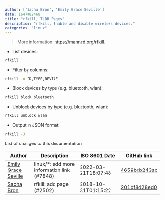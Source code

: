 ```yaml
---
author: ['Sacha Bron', 'Emily Grace Seville']
date: 1647882468
title: "rfkill, TLDR Pages"
description: "rfkill, Enable and disable wireless devices."
categories: "linux"
---
```

> More information: <https://manned.org/rfkill>.

- List devices:

```bash
rfkill
```

- Filter by columns:

```bash
rfkill -o ID,TYPE,DEVICE
```

- Block devices by type (e.g. bluetooth, wlan):

```bash
rfkill block bluetooth
```

- Unblock devices by type (e.g. bluetooth, wlan):

```bash
rfkill unblock wlan
```

- Output in JSON format:

```bash
rfkill -J
```
List of changes to this documentation


Author | Description | ISO 8601 Date | GitHub link
------|-----|-----|-----
[Emily Grace Seville](mailto:emilyseville7cf@gmail.com) | linux/*: add more information link (#7848) | 2022-03-21T18:07:48 | [4659bcb243ac](https://github.com/tldr-pages/tldr/commit/4659bcb243ac572c9e0c95117097801f1e62bda4)
[Sacha Bron](mailto:BinaryBrain@users.noreply.github.com) | rfkill: add page (#2502) | 2018-10-31T01:15:22 | [201bf8428ed0](https://github.com/tldr-pages/tldr/commit/201bf8428ed07bed3c8dd33a975a56bcf1db2d41)


